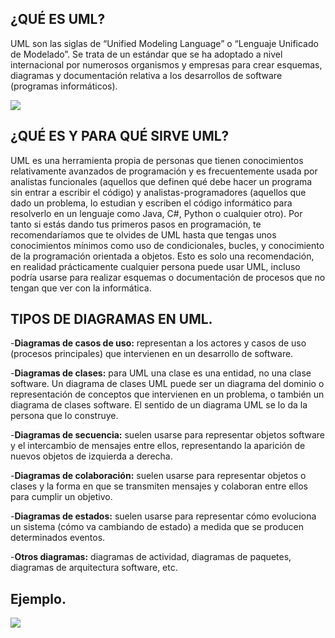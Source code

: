 ## ¿QUÉ ES UML?

UML son las siglas de “Unified Modeling Language” o “Lenguaje Unificado de Modelado”. Se trata de un estándar que se ha adoptado a nivel internacional por numerosos organismos y empresas para crear esquemas, diagramas y documentación relativa a los desarrollos de software (programas informáticos).

![](https://diagramasuml.com/wp-content/uploads/2018/12/umlogo-300x171.png)

## ¿QUÉ ES Y PARA QUÉ SIRVE UML?

UML es una herramienta propia de personas que tienen conocimientos relativamente avanzados de programación y es frecuentemente usada por analistas funcionales (aquellos que definen qué debe hacer un programa sin entrar a escribir el código) y analistas-programadores (aquellos que dado un problema, lo estudian y escriben el código informático para resolverlo en un lenguaje como Java, C#, Python o cualquier otro). Por tanto si estás dando tus primeros pasos en programación, te recomendaríamos que te olvides de UML hasta que tengas unos conocimientos mínimos como uso de condicionales, bucles, y conocimiento de la programación orientada a objetos. Esto es solo una recomendación, en realidad prácticamente cualquier persona puede usar UML, incluso podría usarse para realizar esquemas o documentación de procesos que no tengan que ver con la informática.

## TIPOS DE DIAGRAMAS EN UML.

-**Diagramas de casos de uso:** representan a los actores y casos de uso (procesos principales) que intervienen en un desarrollo de software.

-**Diagramas de clases:** para UML una clase es una entidad, no una clase software. Un diagrama de clases UML puede ser un diagrama del dominio o representación de conceptos que intervienen en un problema, o también un diagrama de clases software. El sentido de un diagrama UML se lo da la persona que lo construye.

-**Diagramas de secuencia:** suelen usarse para representar objetos software y el intercambio de mensajes entre ellos, representando la aparición de nuevos objetos de izquierda a derecha.

-**Diagramas de colaboración:** suelen usarse para representar objetos o clases y la forma en que se transmiten mensajes y colaboran entre ellos para cumplir un objetivo.

-**Diagramas de estados:** suelen usarse para representar cómo evoluciona un sistema (cómo va cambiando de estado) a medida que se producen determinados eventos.

-**Otros diagramas:** diagramas de actividad, diagramas de paquetes, diagramas de arquitectura software, etc.

## Ejemplo.

![](http://patriciaemiguel.com/assets/2016-01-09-ejemplo-uml-img2.png)




